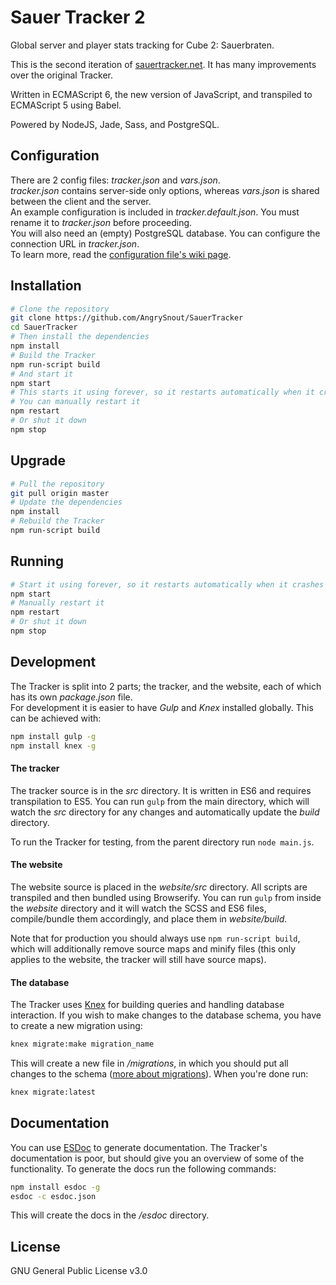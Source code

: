 # Sauer Tracker 2
Global server and player stats tracking for Cube 2: Sauerbraten.

This is the second iteration of [sauertracker.net](http://sauertracker.net/). It has many improvements over the original Tracker.   

Written in ECMAScript 6, the new version of JavaScript, and transpiled to ECMAScript 5 using Babel.  

Powered by NodeJS, Jade, Sass, and PostgreSQL.

## Configuration
There are 2 config files: *tracker.json* and *vars.json*.   
*tracker.json* contains server-side only options, whereas *vars.json* is shared between the client and the server.   
An example configuration is included in *tracker.default.json*. You must rename it to *tracker.json* before proceeding.   
You will also need an (empty) PostgreSQL database. You can configure the connection URL in *tracker.json*.   
To learn more, read the [configuration file's wiki page](https://github.com/AngrySnout/SauerTracker/wiki/Configuration-file).


## Installation
```bash
# Clone the repository
git clone https://github.com/AngrySnout/SauerTracker
cd SauerTracker
# Then install the dependencies
npm install
# Build the Tracker
npm run-script build
# And start it
npm start
# This starts it using forever, so it restarts automatically when it crashes.
# You can manually restart it
npm restart
# Or shut it down
npm stop
```   

## Upgrade
```bash
# Pull the repository
git pull origin master
# Update the dependencies
npm install
# Rebuild the Tracker
npm run-script build
```   

## Running
```bash
# Start it using forever, so it restarts automatically when it crashes
npm start
# Manually restart it
npm restart
# Or shut it down
npm stop
```   

## Development
The Tracker is split into 2 parts; the tracker, and the website, each of which has its own *package.json* file.    
For development it is easier to have *Gulp* and *Knex* installed globally. This can be achieved with:
```bash
npm install gulp -g
npm install knex -g
```   

#### The tracker

The tracker source is in the *src* directory. It is written in ES6 and requires transpilation to ES5. You can run `gulp` from the main directory, which will watch the *src* directory for any changes and automatically update the *build* directory.

To run the Tracker for testing, from the parent directory run `node main.js`.

#### The website

The website source is placed in the *website/src* directory. All scripts are transpiled and then bundled using Browserify. You can run `gulp` from inside the *website* directory and it will watch the SCSS and ES6 files, compile/bundle them accordingly, and place them in *website/build*.

Note that for production you should always use `npm run-script build`, which will additionally remove source maps and minify files (this only applies to the website, the tracker will still have source maps).

#### The database

The Tracker uses [Knex](http://knexjs.org) for building queries and handling database interaction. If you wish to make changes to the database schema, you have to create a new migration using:
```bash
knex migrate:make migration_name
```
This will create a new file in */migrations*, in which you should put all changes to the schema ([more about migrations](http://knexjs.org/#Migrations)). When you're done run:
```bash
knex migrate:latest
```

## Documentation
You can use [ESDoc](https://esdoc.org/) to generate documentation. The Tracker's documentation is poor, but should give you an overview of some of the functionality. To generate the docs run the following commands:
```bash
npm install esdoc -g
esdoc -c esdoc.json
```
This will create the docs in the */esdoc* directory.

## License
GNU General Public License v3.0
